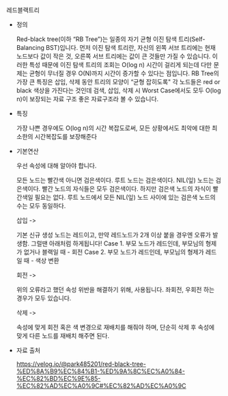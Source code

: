 레드블랙트리

- 정의

  Red-black tree(이하 “RB Tree”)는 일종의 자기 균형 이진 탐색 트리(Self-Balancing BST)입니다.
  먼저 이진 탐색 트리란, 자신의 왼쪽 서브 트리에는 현재 노드보다 값이 작은 것, 오른쪽 서브 트리에는 값이 큰 것들만 가질 수 있습니다.
  이러한 특성 때문에 이진 탐색 트리의 조회는 O(log n) 시간이 걸리게 되는데 다만 문제는 균형이 무너질 경우 O(N)까지 시간이 증가할 수 있다는 점입니다.
  RB Tree의 가장 큰 특징은 삽입, 삭제 동안 트리의 모양이 “균형 잡히도록" 각 노드들은 red or black 색상을 가진다는 것인데 검색, 삽입, 삭제 시 Worst Case에서도 모두 O(log n)이 보장되는 자료 구조 좋은 자료구조라 볼 수 있습니다.

- 특징

  가장 나쁜 경우에도 O(log n)의 시간 복잡도로써, 모든 상황에서도 최악에 대한 최소한의 시간복잡도를 보장해준다

- 기본연산

  우선 속성에 대해 알아야 합니다.

  모든 노드는 빨간색 아니면 검은색이다.
  루트 노드는 검은색이다.
  NIL(잎) 노드는 검은색이다.
  빨간 노드의 자식들은 모두 검은색이다. 하지만 검은색 노드의 자식이 빨간색일 필요는 없다.
  루트 노드에서 모든 NIL(잎) 노드 사이에 있는 검은색 노드의 수는 모두 동일하다.

  삽입 ->

  기본 신규 생성 노드는 레드이고, 만약 레드노드가 2개 이상 붙을 경우엔 오류가 발생함. 그럴땐 아래처럼 하게됩니다!
  Case 1. 부모 노드가 레드인데, 부모님의 형제가 없거나 블랙일 때 - 회전
  Case 2. 부모 노드가 레드인데, 부모님의 형제가 레드일 때 - 색상 변환

  회전 ->

  위의 오류라고 했던 속성 위반을 해결하기 위해, 사용됩니다.
  좌회전, 우회전 하는 경우가 모두 있습니다.

  삭제 ->

  속성에 맞게 회전 혹은 색 변경으로 재배치를 해줘야 하며, 단순히 삭제 후 속성에 맞게 다른 노드를 재배치 해주면 된다.

- 자료 출처

  https://velog.io/@park485201/red-black-tree-%ED%8A%B9%EC%84%B1-%ED%9A%8C%EC%A0%84-%EC%82%BD%EC%9E%85-%EC%82%AD%EC%A0%9C#%EC%82%AD%EC%A0%9C
